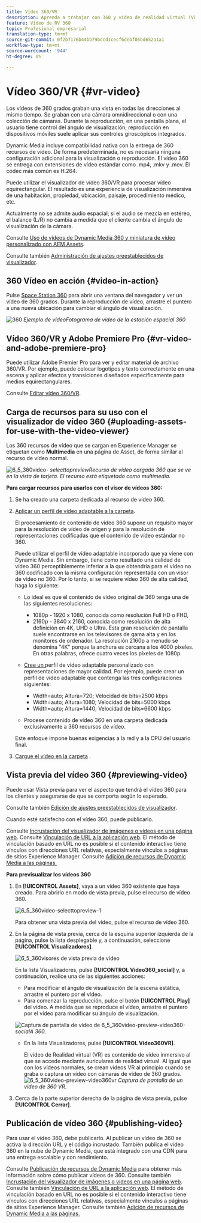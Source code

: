 ```yaml
---
title: Vídeo 360/VR
description: Aprenda a trabajar con 360 y vídeo de realidad virtual (VR) en Dynamic Media.
feature: Vídeo de RV 360
topic: Profesional empresarial
translation-type: tm+mt
source-git-commit: 0f2b7176b44bb79bdcd1cecf6debf05bd652a1a1
workflow-type: tm+mt
source-wordcount: '944'
ht-degree: 0%

---
```



# Vídeo 360/VR {#vr-video}

Los vídeos de 360 grados graban una vista en todas las direcciones al mismo tiempo. Se graban con una cámara omnidireccional o con una colección de cámaras. Durante la reproducción, en una pantalla plana, el usuario tiene control del ángulo de visualización; reproducción en dispositivos móviles suele aplicar sus controles giroscópicos integrados.

Dynamic Media incluye compatibilidad nativa con la entrega de 360 recursos de vídeo. De forma predeterminada, no es necesaria ninguna configuración adicional para la visualización o reproducción. El vídeo 360 se entrega con extensiones de vídeo estándar como .mp4, .mkv y .mov. El códec más común es H.264.

Puede utilizar el visualizador de vídeo 360/VR para procesar vídeo equirectangular. El resultado es una experiencia de visualización inmersiva de una habitación, propiedad, ubicación, paisaje, procedimiento médico, etc.

Actualmente no se admite audio espacial; si el audio se mezcla en estéreo, el balance (L/R) no cambia a medida que el cliente cambia el ángulo de visualización de la cámara.

Consulte [Uso de vídeos de Dynamic Media 360 y miniatura de vídeo personalizado con AEM Assets](https://experienceleague.adobe.com/docs/experience-manager-learn/assets/dynamic-media/dynamic-media-360-video-custom-thumbnail-feature-video-use.html#dynamic-media).

Consulte también [Administración de ajustes preestablecidos de visualizador](/help/assets/dynamic-media/managing-viewer-presets.md).

## 360 Vídeo en acción {#video-in-action}

Pulse [Space Station 360](http://mobiletest.scene7.com/s7viewers/html5/Video360Viewer.html?asset=Viewers/space_station_360-AVS) para abrir una ventana del navegador y ver un vídeo de 360 grados. Durante la reproducción de vídeo, arrastre el puntero a una nueva ubicación para cambiar el ángulo de visualización.

![360 ](assets/6_5_360videoiss_simplified.png)
*Ejemplo de vídeoFotograma de vídeo de la estación espacial 360*

## Vídeo 360/VR y Adobe Premiere Pro {#vr-video-and-adobe-premiere-pro}

Puede utilizar Adobe Premier Pro para ver y editar material de archivo 360/VR. Por ejemplo, puede colocar logotipos y texto correctamente en una escena y aplicar efectos y transiciones diseñados específicamente para medios equirectangulares.

Consulte [Editar vídeo 360/VR](https://helpx.adobe.com/premiere-pro/how-to/edit-360-vr-video.html).

## Carga de recursos para su uso con el visualizador de vídeo 360 {#uploading-assets-for-use-with-the-video-viewer}

Los 360 recursos de vídeo que se cargan en Experience Manager se etiquetan como **Multimedia** en una página de Asset, de forma similar al recurso de vídeo normal.

![6_5_360video-](assets/6_5_360video-selecttopreview.png)
*selecttopreviewRecurso de vídeo cargado 360 que se ve en la vista de tarjeta. El recurso está etiquetado como multimedia.*

**Para cargar recursos para usarlos con el visor de vídeos 360:**

1. Se ha creado una carpeta dedicada al recurso de vídeo 360.
1. [Aplicar un perfil de vídeo adaptable a la carpeta](/help/assets/dynamic-media/video-profiles.md#applying-a-video-profile-to-folders).

   El procesamiento de contenido de vídeo 360 supone un requisito mayor para la resolución de vídeo de origen y para la resolución de representaciones codificadas que el contenido de vídeo estándar no 360.

   Puede utilizar el perfil de vídeo adaptable incorporado que ya viene con Dynamic Media. Sin embargo, tiene como resultado una calidad de vídeo 360 perceptiblemente inferior a la que obtendría para el vídeo no 360 codificado con la misma configuración representada con un visor de vídeo no 360. Por lo tanto, si se requiere vídeo 360 de alta calidad, haga lo siguiente:

   * Lo ideal es que el contenido de vídeo original de 360 tenga una de las siguientes resoluciones:

      * 1080p - 1920 x 1080, conocida como resolución Full HD o FHD,
      * 2160p - 3840 x 2160, conocida como resolución de alta definición en 4K, UHD o Ultra. Esta gran resolución de pantalla suele encontrarse en los televisores de gama alta y en los monitores de ordenador. La resolución 2160p a menudo se denomina &quot;4K&quot; porque la anchura es cercana a los 4000 píxeles. En otras palabras, ofrece cuatro veces los píxeles de 1080p.
   * [Cree un ](/help/assets/dynamic-media/video-profiles.md#creating-a-video-encoding-profile-for-adaptive-streaming) perfil de vídeo adaptable personalizado con representaciones de mayor calidad. Por ejemplo, puede crear un perfil de vídeo adaptable que contenga las tres configuraciones siguientes:

      * Width=auto; Altura=720; Velocidad de bits=2500 kbps
      * Width=auto; Altura=1080; Velocidad de bits=5000 kbps
      * Width=auto; Altura=1440; Velocidad de bits=6600 kbps
   * Procese contenido de vídeo 360 en una carpeta dedicada exclusivamente a 360 recursos de vídeo.

   Este enfoque impone buenas exigencias a la red y a la CPU del usuario final.

1. [Cargue el vídeo en la carpeta](/help/assets/manage-video-assets.md#upload-and-preview-video-assets) .

<!--

## Overriding the default aspect ratio of 360 videos  {#overriding-the-default-aspect-ratio-of-videos}

For an uploaded asset to qualify as a 360 video that you intend to use with the 360 Video viewer, the asset must have an aspect ratio of 2.

By default, AEM detects video as "360" if its aspect ratio (width/height) is 2.0. If you are an Administrator, you can override the default aspect ratio setting of 2 by setting the optional `s7video360AR` property in CRXDE Lite at the following:

* `/conf/global/settings/cloudconfigs/dmscene7/jcr:content`

  * **Property type**: Double
  * **Value**: floating-point aspect ratio, default 2.0.

After you set this property, it takes effect immediately on both existing videos and newly uploaded videos.

The aspect ratio applies to 360 video assets for the asset details page and the [Video 360 Media WCM component](/help/assets/dynamic-media/adding-dynamic-media-assets-to-pages.md#dynamic-media-components).

Start by uploading 360 Videos.

-->

## Vista previa del vídeo 360 {#previewing-video}

Puede usar Vista previa para ver el aspecto que tendrá el vídeo 360 para los clientes y asegurarse de que se comporta según lo esperado.

Consulte también [Edición de ajustes preestablecidos de visualizador](/help/assets/dynamic-media/managing-viewer-presets.md#editing-viewer-presets).

Cuando esté satisfecho con el vídeo 360, puede publicarlo.

Consulte [Incrustación del visualizador de imágenes o vídeos en una página web](/help/assets/dynamic-media/embed-code.md).
Consulte [Vinculación de URL a la aplicación web](/help/assets/dynamic-media/linking-urls-to-yourwebapplication.md). El método de vinculación basado en URL no es posible si el contenido interactivo tiene vínculos con direcciones URL relativas, especialmente vínculos a páginas de sitios Experience Manager.
Consulte [Adición de recursos de Dynamic Media a las páginas.](/help/assets/dynamic-media/adding-dynamic-media-assets-to-pages.md)

**Para previsualizar los vídeos 360**

1. En **[!UICONTROL Assets]**, vaya a un vídeo 360 existente que haya creado. Para abrirlo en modo de vista previa, pulse el recurso de vídeo 360.

   ![6_5_360video-selecttopreview-1](assets/6_5_360video-selecttopreview-1.png)

   Para obtener una vista previa del vídeo, pulse el recurso de vídeo 360.

1. En la página de vista previa, cerca de la esquina superior izquierda de la página, pulse la lista desplegable y, a continuación, seleccione **[!UICONTROL Visualizadores]**.

   ![6_5_360visores de vista previa de vídeo](assets/6_5_360video-preview-viewers.png)

   En la lista Visualizadores, pulse **[!UICONTROL Video360_social]** y, a continuación, realice una de las siguientes acciones:

   * Para modificar el ángulo de visualización de la escena estática, arrastre el puntero por el vídeo.
   * Para comenzar la reproducción, pulse el botón **[!UICONTROL Play]** del vídeo. A medida que se reproduce el vídeo, arrastre el puntero por el vídeo para modificar su ángulo de visualización.

   ![Captura de pantalla de vídeo de 6_5_360video-preview-video360-](assets/6_5_360video-preview-video360-social.png)*socialA 360.*

   * En la lista Visualizadores, pulse **[!UICONTROL Video360VR]**.

      El vídeo de Realidad virtual (VR) es contenido de vídeo inmersivo al que se accede mediante auriculares de realidad virtual. Al igual que con los vídeos normales, se crean vídeos VR al principio cuando se graba o captura un vídeo con cámaras de vídeo de 360 grados.
   ![6_5_360video-preview-video360vr](assets/6_5_360video-preview-video360vr.png)
   *Captura de pantalla de un video de 360 VR.*

1. Cerca de la parte superior derecha de la página de vista previa, pulse **[!UICONTROL Cerrar]**.

## Publicación de vídeo 360 {#publishing-video}

Para usar el vídeo 360, debe publicarlo. Al publicar un vídeo de 360 se activa la dirección URL y el código incrustado. También publica el vídeo 360 en la nube de Dynamic Media, que está integrado con una CDN para una entrega escalable y con rendimiento.

Consulte [Publicación de recursos de Dynamic Media](/help/assets/dynamic-media/publishing-dynamicmedia-assets.md) para obtener más información sobre cómo publicar vídeos de 360.
Consulte también [Incrustación del visualizador de imágenes o vídeos en una página web](/help/assets/dynamic-media/embed-code.md).
Consulte también [Vinculación de URL a la aplicación web](/help/assets/dynamic-media/linking-urls-to-yourwebapplication.md). El método de vinculación basado en URL no es posible si el contenido interactivo tiene vínculos con direcciones URL relativas, especialmente vínculos a páginas de sitios Experience Manager.
Consulte también [Adición de recursos de Dynamic Media a las páginas.](/help/assets/dynamic-media/adding-dynamic-media-assets-to-pages.md)
